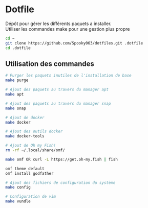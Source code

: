 # Dotfile

Dépôt pour gérer les différents paquets a installer.  
Utiliser les commandes make pour une gestion plus propre

```bash
cd ~
git clone https://github.com/Spooky063/dotfiles.git .dotfile
cd .dotfile
```

## Utilisation des commandes

```bash
# Purger les paquets inutiles de l'installation de base
make purge
```

```bash
# Ajout des paquets au travers du manager apt
make apt
```

```bash
# Ajout des paquets au travers du manager snap
make snap
```

```bash
# Ajout de docker
make docker

# Ajout des outils docker
make docker-tools
```

```bash
# Ajout de Oh my Fish!
rm -rf ~/.local/share/omf/

make omf OR curl -L https://get.oh-my.fish | fish

omf theme default
omf install godfather
```

```bash
# Ajout des fichiers de configuration du système
make config
```

```bash
# Configuration de vim
make vundle
```
